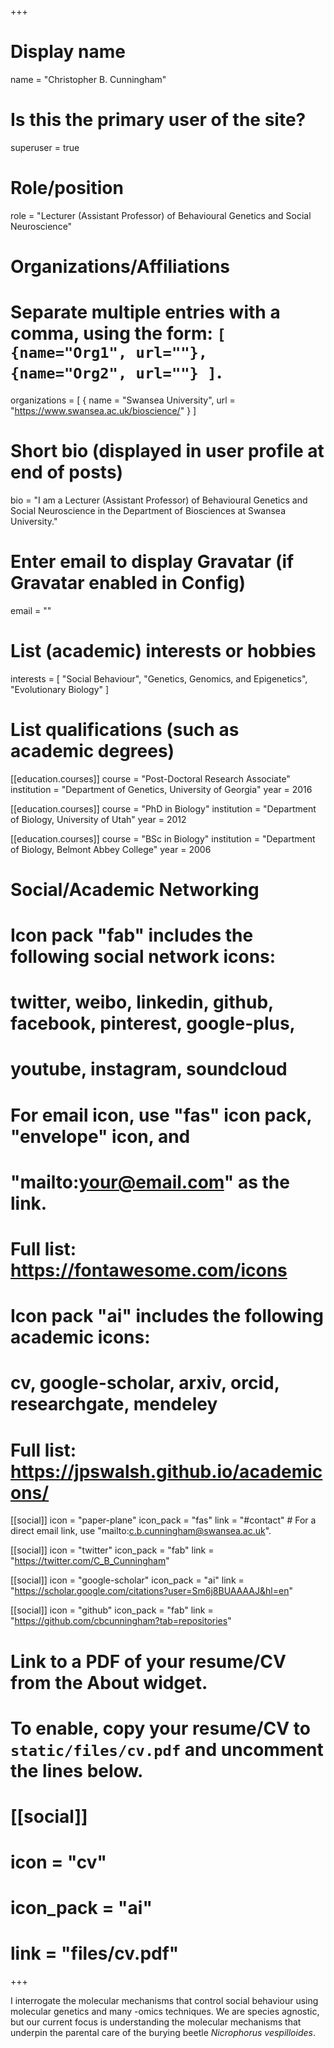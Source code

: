 +++
# Display name
name = "Christopher B. Cunningham"

# Is this the primary user of the site?
superuser = true

# Role/position
role = "Lecturer (Assistant Professor) of Behavioural Genetics and Social Neuroscience"

# Organizations/Affiliations
#   Separate multiple entries with a comma, using the form: `[ {name="Org1", url=""}, {name="Org2", url=""} ]`.
organizations = [ { name = "Swansea University", url = "https://www.swansea.ac.uk/bioscience/" } ]

# Short bio (displayed in user profile at end of posts)
bio = "I am a Lecturer (Assistant Professor) of Behavioural Genetics and Social Neuroscience in the Department of Biosciences at Swansea University."

# Enter email to display Gravatar (if Gravatar enabled in Config)
email = ""

# List (academic) interests or hobbies
interests = [
  "Social Behaviour",
  "Genetics, Genomics, and Epigenetics",
  "Evolutionary Biology"
]

# List qualifications (such as academic degrees)
[[education.courses]]
  course = "Post-Doctoral Research Associate"
  institution = "Department of Genetics, University of Georgia"
  year = 2016
  
[[education.courses]]
  course = "PhD in Biology"
  institution = "Department of Biology, University of Utah"
  year = 2012

[[education.courses]]
  course = "BSc in Biology"
  institution = "Department of Biology, Belmont Abbey College"
  year = 2006

# Social/Academic Networking
#
# Icon pack "fab" includes the following social network icons:
#
#   twitter, weibo, linkedin, github, facebook, pinterest, google-plus,
#   youtube, instagram, soundcloud
#
#   For email icon, use "fas" icon pack, "envelope" icon, and
#   "mailto:your@email.com" as the link.
#
#   Full list: https://fontawesome.com/icons
#
# Icon pack "ai" includes the following academic icons:
#
#   cv, google-scholar, arxiv, orcid, researchgate, mendeley
#
#   Full list: https://jpswalsh.github.io/academicons/

[[social]]
  icon = "paper-plane"
  icon_pack = "fas"
  link = "#contact"  # For a direct email link, use "mailto:c.b.cunningham@swansea.ac.uk".

[[social]]
  icon = "twitter"
  icon_pack = "fab"
  link = "https://twitter.com/C_B_Cunningham"

[[social]]
  icon = "google-scholar"
  icon_pack = "ai"
  link = "https://scholar.google.com/citations?user=Sm6j8BUAAAAJ&hl=en"

[[social]]
  icon = "github"
  icon_pack = "fab"
  link = "https://github.com/cbcunningham?tab=repositories"

# Link to a PDF of your resume/CV from the About widget.
# To enable, copy your resume/CV to `static/files/cv.pdf` and uncomment the lines below.
# [[social]]
#   icon = "cv"
#   icon_pack = "ai"
#   link = "files/cv.pdf"

+++

I interrogate the molecular mechanisms that control social behaviour using molecular genetics and many -omics techniques. We are species agnostic, but our current focus is understanding the molecular mechanisms that underpin the parental care of the burying beetle <i>Nicrophorus vespilloides</i>.
